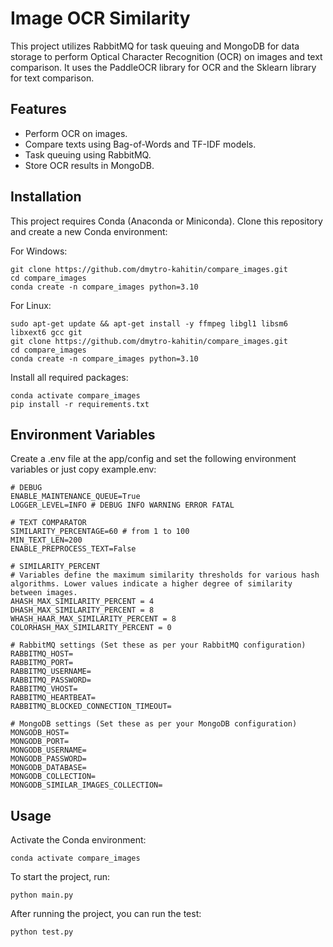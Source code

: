 # Image OCR Similarity

This project utilizes RabbitMQ for task queuing and MongoDB for data storage to perform Optical Character Recognition (OCR) on images and text comparison. It uses the PaddleOCR library for OCR and the Sklearn library for text comparison.

## Features

 - Perform OCR on images.
 - Compare texts using Bag-of-Words and TF-IDF models.
 - Task queuing using RabbitMQ.
 - Store OCR results in MongoDB.

## Installation

This project requires Conda (Anaconda or Miniconda). Clone this repository and create a new Conda environment:

For Windows:
```
git clone https://github.com/dmytro-kahitin/compare_images.git
cd compare_images
conda create -n compare_images python=3.10
```

For Linux:
```
sudo apt-get update && apt-get install -y ffmpeg libgl1 libsm6 libxext6 gcc git
git clone https://github.com/dmytro-kahitin/compare_images.git
cd compare_images
conda create -n compare_images python=3.10
```

Install all required packages:

```
conda activate compare_images
pip install -r requirements.txt
```

## Environment Variables

Create a .env file at the app/config and set the following environment variables or just copy example.env:

```
# DEBUG
ENABLE_MAINTENANCE_QUEUE=True
LOGGER_LEVEL=INFO # DEBUG INFO WARNING ERROR FATAL

# TEXT COMPARATOR
SIMILARITY_PERCENTAGE=60 # from 1 to 100
MIN_TEXT_LEN=200
ENABLE_PREPROCESS_TEXT=False

# SIMILARITY_PERCENT 
# Variables define the maximum similarity thresholds for various hash algorithms. Lower values indicate a higher degree of similarity between images.
AHASH_MAX_SIMILARITY_PERCENT = 4
DHASH_MAX_SIMILARITY_PERCENT = 8
WHASH_HAAR_MAX_SIMILARITY_PERCENT = 8
COLORHASH_MAX_SIMILARITY_PERCENT = 0

# RabbitMQ settings (Set these as per your RabbitMQ configuration)
RABBITMQ_HOST=
RABBITMQ_PORT=
RABBITMQ_USERNAME=
RABBITMQ_PASSWORD=
RABBITMQ_VHOST=
RABBITMQ_HEARTBEAT=
RABBITMQ_BLOCKED_CONNECTION_TIMEOUT=

# MongoDB settings (Set these as per your MongoDB configuration)
MONGODB_HOST=
MONGODB_PORT=
MONGODB_USERNAME=
MONGODB_PASSWORD=
MONGODB_DATABASE=
MONGODB_COLLECTION=
MONGODB_SIMILAR_IMAGES_COLLECTION=

```

## Usage

Activate the Conda environment:

```
conda activate compare_images
```

To start the project, run:

```
python main.py
```

After running the project, you can run the test:

```
python test.py
```

